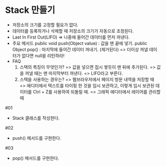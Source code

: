 # Stack 만들기
- 저장소의 크기를 고정할 필요가 없다.
- 데이터를 등록하거나 삭제할 때 저장소의 크기가 자동으로 조정된다.
- Last In First Out(LIFO) => 나중에 들어간 데이터를 먼저 꺼낸다.
- 주요 메서드
  public void push(Object value) : 값을 맨 끝에 넣기.
  public Object pop() : 마지막에 들어간 데이터 꺼내기. (제거된다)
  => 더이상 꺼낼 데이터가 없다면 null을 리턴하라!
- FAQ
  1) 스택의 특징이 무엇인가?
    => 값을 넣으면 접시 쌓듯이 맨 뒤에 추가된다.
    => 값을 꺼낼 때는 맨 마지막부터 꺼낸다.
    => LIFO라고 부른다.
  2) 스택을 사용하는 경우는?
    => 웹브라우저에서 페이지 방문 내역을 저장할 때
    => 에디터에서 텍스트를 타이핑 한 것을 임시 보관하고,
       이렇게 임시 보관된 데이터를 Ctrl + Z를 사용하여 되돌릴 때.
    => 그래픽 에디터에서 레이어를 관리할 때

#01
- Stack 클래스를 작성한다.

#02
- push() 메서드를 구현한다.

#03
- pop() 메서드를 구현한다.
